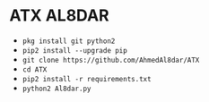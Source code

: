 # ATX AL8DAR

<ul>
<li><code>pkg install git python2</code></li>
<li><code>pip2 install --upgrade pip</code></li>
<li><code>git clone https://github.com/AhmedAl8dar/ATX</code></li>
<li><code>cd ATX</code></li>
<li><code>pip2 install -r requirements.txt</code></li>
<li><code>python2 Al8dar.py</code></li>
</ul>
